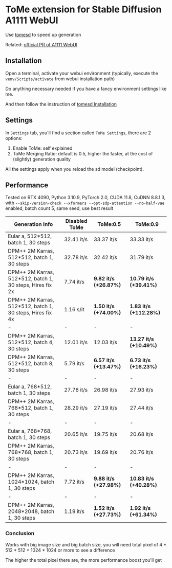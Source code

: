 <!--
 Copyright 2023 SLAPaper
 
 Licensed under the Apache License, Version 2.0 (the "License");
 you may not use this file except in compliance with the License.
 You may obtain a copy of the License at
 
     http://www.apache.org/licenses/LICENSE-2.0
 
 Unless required by applicable law or agreed to in writing, software
 distributed under the License is distributed on an "AS IS" BASIS,
 WITHOUT WARRANTIES OR CONDITIONS OF ANY KIND, either express or implied.
 See the License for the specific language governing permissions and
 limitations under the License.
-->

# ToMe extension for Stable Diffusion A1111 WebUI

Use [tomesd](https://github.com/dbolya/tomesd) to speed up generation

Related: [official PR of A1111 WebUI](https://github.com/AUTOMATIC1111/stable-diffusion-webui/pull/9256)

## Installation

Open a terminal, activate your webui environment (typically, execute the `venv/Scripts/activate` from webui installation path)

Do anything necessary needed if you have a fancy environment settings like me.

And then follow the instruction of [tomesd Installation](https://github.com/AUTOMATIC1111/stable-diffusion-webui/pull/9256)

## Settings

In `Settings` tab, you'll find a section called `ToMe Settings`, there are 2 options:

1. Enable ToMe: self explained
2. ToMe Merging Ratio: default is 0.5, higher the faster, at the cost of (slightly) generation quality

All the settings apply when you reload the sd model (checkpoint).

## Performance

Tested on RTX 4090, Python 3.10.9, PyTorch 2.0, CUDA 11.8, CuDNN 8.8.1.3, with `--skip-version-check --xformers --opt-sdp-attention --no-half-vae` enabled, batch count 5, same seed, use best result

Generation Info|Disabled ToMe|ToMe:0.5|ToMe:0.9
---------------|-------------|--------|--------
Eular a, 512*512, batch 1, 30 steps|32.41 it/s|33.37 it/s|33.33 it/s
DPM++ 2M Karras, 512*512, batch 1, 30 steps|32.78 it/s|32.42 it/s|31.79 it/s
DPM++ 2M Karras, 512*512, batch 1, 30 steps, Hires fix 2x|7.74 it/s|**9.82 it/s (+26.87%)**|**10.79 it/s (+39.41%)**
DPM++ 2M Karras, 512*512, batch 1, 30 steps, Hires fix 4x|1.16 s/it|**1.50 it/s (+74.00%)**|**1.83 it/s (+112.28%)**
-|-|-|-
DPM++ 2M Karras, 512*512, batch 4, 30 steps|12.01 it/s|12.03 it/s|**13.27 it/s (+10.49%)**
DPM++ 2M Karras, 512*512, batch 8, 30 steps|5.79 it/s|**6.57 it/s (+13.47%)**|**6.73 it/s (+16.23%)**
-|-|-|-
Eular a, 768*512, batch 1, 30 steps|27.78 it/s|26.98 it/s|27.93 it/s
DPM++ 2M Karras, 768*512, batch 1, 30 steps|28.29 it/s|27.19 it/s|27.44 it/s
-|-|-|-
Eular a, 768*768, batch 1, 30 steps|20.65 it/s|19.75 it/s|20.68 it/s
DPM++ 2M Karras, 768*768, batch 1, 30 steps|20.73 it/s|19.69 it/s|20.76 it/s
-|-|-|-
DPM++ 2M Karras, 1024*1024, batch 1, 30 steps|7.72 it/s|**9.88 it/s (+27.98%)**|**10.83 it/s (+40.28%)**
-|-|-|-
DPM++ 2M Karras, 2048*2048, batch 1, 30 steps|1.19 it/s|**1.52 it/s (+27.73%)**|**1.92 it/s (+61.34%)**


### Conclusion

Works with big image size and big batch size, you will need total pixel of 4 * 512 * 512 = 1024 * 1024 or more to see a difference

The higher the total pixel there are, the more performance boost you'll get
